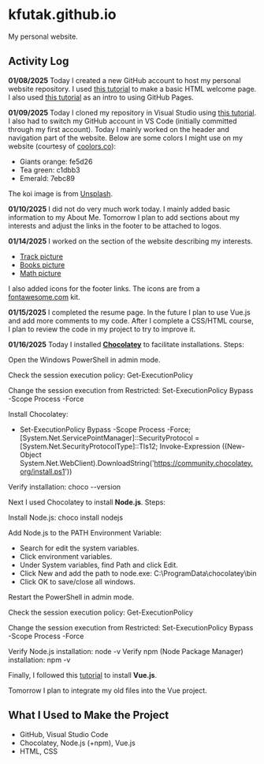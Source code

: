# kfutak.github.io
My personal website.
## Activity Log
**01/08/2025** Today I created a new GitHub account to host my personal website repository. I used [this tutorial](https://pittcs.wiki/skills/personal-website/) to make a basic HTML welcome page. I also used [this tutorial](https://docs.github.com/en/pages/quickstart) as an intro to using GitHub Pages.

**01/09/2025** Today I cloned my repository in Visual Studio using [this tutorial](https://code.visualstudio.com/docs/sourcecontrol/intro-to-git). I also had to switch my GitHub account in VS Code (initially committed through my first account). Today I mainly worked on the header and navigation part of the website. 
Below are some colors I might use on my website (courtesy of [coolors.co](https://coolors.co/fe5d26-c1dbb3-7ebc89)):
- Giants orange: fe5d26
- Tea green: c1dbb3
- Emerald: 7ebc89

The koi image is from [Unsplash](https://unsplash.com/photos/a-group-of-koi-fish-swimming-in-a-pond-A9oltO66FY8).

**01/10/2025** I did not do very much work today. I mainly added basic information to my About Me. Tomorrow I plan to add sections about my interests and adjust the links in the footer to be attached to logos.

**01/14/2025** I worked on the section of the website describing my interests. 
- [Track picture](https://unsplash.com/photos/low-angle-photography-of-track-field-TEYrLTKKMSg)
- [Books picture](https://unsplash.com/photos/assorted-title-of-books-piled-in-the-shelves-NIJuEQw0RKg)
- [Math picture](https://unsplash.com/photos/a-close-up-of-a-piece-of-paper-with-writing-on-it-dvMJR9-Drbs)

I also added icons for the footer links. The icons are from a [fontawesome.com](https://fontawesome.com/) kit.

**01/15/2025** I completed the resume page. In the future I plan to use Vue.js and add more comments to my code. After I complete a CSS/HTML course, I plan to review the code in my project to try to improve it.

**01/16/2025** Today I installed **[Chocolatey](https://chocolatey.org/)** to facilitate installations. Steps:

Open the Windows PowerShell in admin mode.

Check the session execution policy: Get-ExecutionPolicy

Change the session execution from Restricted: Set-ExecutionPolicy Bypass -Scope Process -Force

Install Chocolatey:
- Set-ExecutionPolicy Bypass -Scope Process -Force; [System.Net.ServicePointManager]::SecurityProtocol = [System.Net.SecurityProtocolType]::Tls12; Invoke-Expression ((New-Object System.Net.WebClient).DownloadString('https://community.chocolatey.org/install.ps1'))

Verify installation: choco --version

Next I used Chocolatey to install **Node.js**. Steps:

Install Node.js: choco install nodejs

Add Node.js to the PATH Environment Variable: 
- Search for edit the system variables.
- Click environment variables.
- Under System variables, find Path and click Edit.
- Click New and add the path to node.exe: C:\ProgramData\chocolatey\bin 
- Click OK to save/close all windows.

Restart the PowerShell in admin mode.

Check the session execution policy: Get-ExecutionPolicy

Change the session execution from Restricted: Set-ExecutionPolicy Bypass -Scope Process -Force

Verify Node.js installation: node -v
Verify npm (Node Package Manager) installation: npm -v

Finally, I followed this [tutorial](https://vuejs.org/guide/quick-start.html) to install **Vue.js**.

Tomorrow I plan to integrate my old files into the Vue project.

## What I Used to Make the Project
- GitHub, Visual Studio Code
- Chocolatey, Node.js (+npm), Vue.js
- HTML, CSS